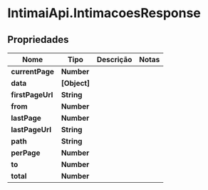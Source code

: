 # IntimaiApi.IntimacoesResponse

## Propriedades
Nome | Tipo | Descrição | Notas
------------ | ------------- | ------------- | -------------
**currentPage** | **Number** |  | 
**data** | **[Object]** |  | 
**firstPageUrl** | **String** |  | 
**from** | **Number** |  | 
**lastPage** | **Number** |  | 
**lastPageUrl** | **String** |  | 
**path** | **String** |  | 
**perPage** | **Number** |  | 
**to** | **Number** |  | 
**total** | **Number** |  | 


